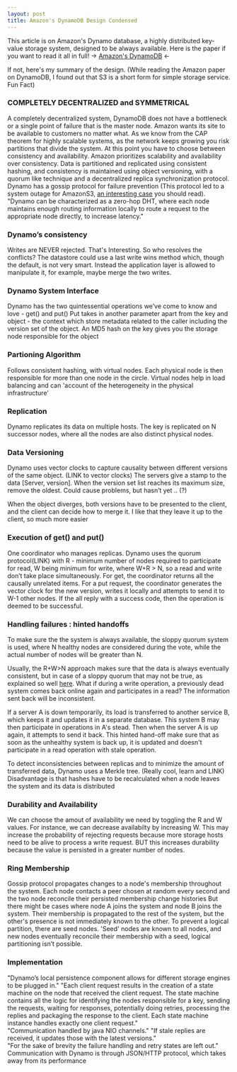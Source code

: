 ```yaml
---
layout: post
title: Amazon's DynamoDB Design Condensed 
---
```


This article is on Amazon's Dynamo database, a highly distributed key-value storage system, designed to be always available.
Here is the paper if you want to read it all in full!
-> [Amazon's DynamoDB](https://www.allthingsdistributed.com/files/amazon-dynamo-sosp2007.pdf) <-

If not, here's my summary of the design. (While reading the Amazon paper on DynamoDB, I found out that S3 is a short form for simple storage service. Fun Fact)

### COMPLETELY DECENTRALIZED and SYMMETRICAL

A completely decentralized system, DynamoDB does not have a bottleneck or a single point of failure that is the master node.
Amazon wants its site to be available to customers no matter what. As we know from the CAP theorem for highly scalable systems, as the network keeps growing you risk partitions that divide the system. At this point you have to choose between consistency and availability. 
Amazon prioritizes scalability and availability over consistency. Data is partitioned and replicated using consistent hashing, and consistency is maintained using object versioning, with a quorum like technique and a decentralized replica synchronization protocol. Dynamo has a gossip protocol for failure prevention (This protocol led to a system outage for AmazonS3, [an interesting case](https://status.aws.amazon.com/s3-20080720.html) you should read). "Dynamo can be characterized as a zero-hop DHT, where each node maintains enough routing information locally to route a request to the appropriate node directly, to increase latency."

### Dynamo’s consistency
Writes are NEVER rejected. That's Interesting. So who resolves the conflicts? The datastore could use a last write wins method which, though the default, is not very smart. Instead the application layer is allowed to manipulate it, for example, maybe merge the two writes. 

### Dynamo System Interface
Dynamo has the two quintessential operations we’ve come to know and love - get() and put() Put takes in another parameter apart from the key and object - the context which store metadata related to the caller including the version set of the object.
An MD5 hash on the key gives you the storage node responsible for the object

### Partioning Algorithm 
Follows consistent hashing, with virtual nodes. Each physical node is then responsible for more than one node in the circle. Virtual nodes help in load balancing and can 'account of the heterogeneity in the physical infrastructure'

### Replication 
Dynamo replicates its data on multiple hosts. The key is replicated on N successor nodes, where all the nodes are also distinct physical nodes.

### Data Versioning 
Dynamo uses vector clocks to capture causality between different versions of the same object. (LINK to vector clocks) The servers give a stamp to the data [Server, version]. When the version set list reaches its maximum size, remove the oldest. Could cause problems, but hasn’t yet .. (?)

When the object diverges, both versions have to be presented to the client, and the client can decide how to merge it.
I like that they leave it up to the client, so much more easier

### Execution of get() and put()
One coordinator who manages replicas. Dynamo uses the quorum protocol(LINK) with R - minimum number of nodes required to participate for read, W being minimum for write, where W+R > N, so a read and write don’t take place simultaneously. For get, the coordinator returns all the causally unrelated items.
For a put request, the coordinator generates the vector clock for the new version, writes it locally and attempts to send it to W-1 other nodes. If the all reply with a success code, then the operation is deemed to be successful.

### Handling failures : hinted handoffs
To make sure the the system is always available, the sloppy quorum system is used, where N healthy nodes are considered during the vote, while the actual number of nodes will be greater than N.

Usually, the R+W>N approach makes sure that the data is always eventually consistent, but in case of a sloppy quorum that may not be true, as explained so well [here](https://jimdowney.net/2012/03/05/be-careful-with-sloppy-quorums/). What if during a write operation, a previously dead system comes back online again and participates in a read? The information sent back will be inconsistent.

If a server A is down temporarily, its load is transferred to another service B, which keeps it and updates it in a separate database. This system B may then participate in operations in A's stead. Then when the server A is up again, it attempts to send it back. This hinted hand-off make sure that as soon as the unhealthy system is back up, it is updated and doesn't participate in a read operation with stale operation.


To detect inconsistencies between replicas and to minimize the amount of transferred data, Dynamo uses a Merkle tree. (Really cool, learn and LINK) Disadvantage is that hashes have to be recalculated when a node leaves the system and its data is distributed

### Durability and Availability
We can choose the amout of availability we need by toggling the R and W values. For instance, we can decrease availabilty by increasing W. This may increase the probability of rejecting requests because more storage hosts need to be alive to process a write request. BUT this increases durability because the value is persisted in a greater number of nodes.

### Ring Membership
Gossip protocol propagates changes to a node's membership throughout the system.
Each node contacts a peer chosen at random every second and the two node reconcile their persisted membership change histories
But there might be cases where node A joins the system and node B joins the system. Their membership is propagated to the rest of the system, but the other's presence is not immediately known to the other. To prevent a logical partition, there are seed nodes. 'Seed' nodes are known to all nodes, and new nodes eventually reconcile their membership with a seed, logical partitioning isn’t possible.

### Implementation
"Dynamo’s local persistence component allows for different storage engines to be plugged in."
"Each client request results in the creation of a state machine on the node that received the client request. The state machine contains all the logic for identifying the nodes responsible for a key, sending the requests, waiting for responses, potentially doing retries, processing the replies and packaging the response to the client. Each state machine instance handles exactly one client request."		
"Communication handled by java NIO channels."
"If stale replies are received, it updates those with the latest versions." 	 	 		
"For the sake of brevity the failure handling and retry states are left out."
Communication with Dynamo is through JSON/HTTP protocol, which takes away from its performance

